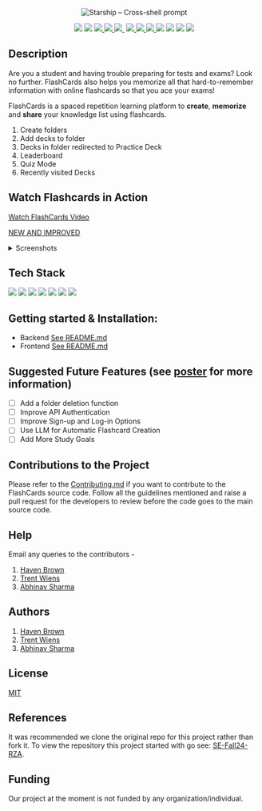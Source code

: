 <p align="center">
  <img
    width="400"
    src="https://flashcards-519da.web.app/static/media/logo.6d3f27e3fc0c4a7bc3b3.png"
    alt="Starship – Cross-shell prompt"
  />
</p>
<p align="center">
  <a href="https://github.com/CSC-510-Group-19/FlashCards/blob/main/LICENSE">
    <img src="https://img.shields.io/github/license/CSC-510-Group-19/flashcards?style=plastic"></a>
  <img src="https://img.shields.io/github/languages/count/CSC-510-Group-19/flashcards">
  <a href="https://github.com/CSC-510-Group-19/FlashCards/graphs/contributors" alt="Contributors">
<img src="https://img.shields.io/github/contributors/CSC-510-Group-19/FlashCards?style=plastic"/> </a>

<a href="https://github.com/WolfByteCollective/FlashCards/actions/workflows/Application.yml" alt="Python application">
<img src="https://github.com/WolfByteCollective/FlashCards/actions/workflows/Application.yml/badge.svg?style=plastic?branch=main"/> </a>

<a href="https://github.com/CSC-510-Group-19/FlashCards/actions/workflows/codecov.yml" alt="Codecov">
<img src="https://codecov.io/github/WolfByteCollective/FlashCards/branch/main/graph/badge.svg"/> </a>

<a href="https://doi.org/10.5281/zenodo.14931596" alt="DOI">
<img src="https://zenodo.org/badge/DOI/10.5281/zenodo.14931596.svg"/> </a>
<a href="https://img.shields.io/badge/python-v3.8+-yellow.svg" alt="Python version">
<img src="https://img.shields.io/badge/python-v3.8+-yellow.svg"/> </a>
<a href="https://img.shields.io/github/repo-size/CSC-510-Group-19/FlashCards?color=brightgreen" alt="Repo size">
<img src="https://img.shields.io/github/repo-size/CSC-510-Group-19/FlashCards?color=brightgreen"/> </a>
<img src="https://img.shields.io/github/languages/top/CSC-510-Group-19/Flashcards?style=plastic">
<img src="https://img.shields.io/tokei/lines/github/CSC-510-Group-19/flashcards?style=plastic">
<a href="https://github.com/CSC-510-Group-19/FlashCards/issues">
  <img src="https://img.shields.io/github/issues-raw/CSC-510-Group-19/flashcards?style=plastic"></a>
<a href="https://img.shields.io/github/release/CSC-510-Group-19/FlashCards?color=brightblue" alt="Release">
<img src="https://img.shields.io/github/release/CSC-510-Group-19/FlashCards?color=brightblue"/> </a>
</p>

## Description
Are you a student and having trouble preparing for tests and exams? Look no further. FlashCards also helps you memorize all that hard-to-remember information with online flashcards so that you ace your exams!

FlashCards is a spaced repetition learning platform to <b>create</b>, <b>memorize</b> and <b>share</b> your knowledge list using flashcards.

1. Create folders
2. Add decks to folder
3. Decks in folder redirected to Practice Deck
4. Leaderboard
5. Quiz Mode
6. Recently visited Decks

## Watch Flashcards in Action
[Watch FlashCards Video](./images/FlashCards-2.mp4)

[NEW AND IMPROVED](https://youtu.be/VrMM3mXynM0)

<details>

<summary>Screenshots</summary>

<p style="display: flex; flex-wrap: wrap; justify-content: center; gap: 15px; ">
  <img src="./images/dashboard.png" alt="Demo Screens 1" width="444.444px" height="250px style="object-fit: cover;" />
  <img src="./images/deck to folder.png" alt="Demo Screens 2" width="444.444px" height="250px style="object-fit: cover;" />
  <img src="./images/decks in folders.png" alt="Demo Screens 3" width="444.444px" height="250px style="object-fit: cover;" />
  <img src="./images/practice deck.png" alt="Demo Screens 4"width="444.444px" height="250px style="object-fit: cover;" />
  <img src="./images/quiz.png" alt="Demo Screens 5" width="444.444px" height="250px style="object-fit: cover;" />
  <img src="./images/quiz complete.png" alt="Demo Screens 6" width="444.444px" height="250px style="object-fit: cover;" />
  <img src="./images/leaderboard.png" alt="Demo Screens 7" width="444.444px" height="250px style="object-fit: cover;" />
  <img src="./images/Streaks_SS.png" alt="Demo Screens 8" width="444.444px" height="250px style="object-fit: cover;" />
  <img src="./images/StudyGoals_SS.png" alt="Demo Screens 9" width="444.444px" height="250px style="object-fit: cover;" />
  <img src="./images/progress_a.png" alt="Demo Screens 10" width="444.444px" height="250px style="object-fit: cover;" />
  <img src="./images/progress_b.png" alt="Demo Screens 11" width="444.444px" height="250px style="object-fit: cover;" />
</p>

</details>

## Tech Stack
<a href="https://flask.palletsprojects.com/en/2.2.x/"><img src="https://img.shields.io/badge/Flask-000000?style=for-the-badge&logo=flask&logoColor=white" /></a>
<a href="https://www.typescriptlang.org/"><img src="https://img.shields.io/badge/TypeScript-007ACC?style=for-the-badge&logo=typescript&logoColor=white" /></a>
<a href="https://reactjs.org/"><img src="https://img.shields.io/badge/React-20232A?style=for-the-badge&logo=react&logoColor=61DAFB" /></a>
<a href="https://firebase.google.com/"><img src="https://img.shields.io/badge/firebase-ffca28?style=for-the-badge&logo=firebase&logoColor=black" /></a>
<a href="https://github.com/"><img src="https://img.shields.io/badge/GitHub-100000?style=for-the-badge&logo=github&logoColor=white" /></a>
<a href="https://ant.design/"><img src="https://img.shields.io/badge/Ant%20Design-1890FF?style=for-the-badge&logo=antdesign&logoColor=white" /></a>
<a href="https://www.heroku.com/"><img src="https://img.shields.io/badge/Heroku-430098?style=for-the-badge&logo=heroku&logoColor=white" /></a>

## Getting started & Installation:
- Backend [See README.md](https://github.com/CSC-510-Group-19/FlashCards/blob/main/backend/Readme.md)
- Frontend [See README.md](https://github.com/CSC-510-Group-19/FlashCards/blob/main/frontend/README.md)


<!-- ## Future Roadmap [See here](https://github.com/users/CSC-510-Group-19/projects/1) -->

## Suggested Future Features (see [poster](https://github.com/CSC-510-Group-19/FlashCards/blob/main/images/Poster_Project2.pdf) for more information)
- [ ] Add a folder deletion function
- [ ] Improve API Authentication
- [ ] Improve Sign-up and Log-in Options
- [ ] Use LLM for Automatic Flashcard Creation
- [ ] Add More Study Goals

<!-- ### Phase 1:
- [ ] Add a dashboard providing insights on study habits, quiz results over time, and areas needing improvement, helping users to plan their study strategy.
- [ ] Enable collaborative learning by enabling users to share flashcards seamlessly with friends, classmates, or study groups
- [ ] Progress tracking by subject and review options like retrying incorrect questions
- [ ] Chrome Extension feature that enables users to highlight text on websites or online PDFs and instantly create flashcards from their selections.-->

## Contributions to the Project
Please refer to the [Contributing.md](https://github.com/CSC-510-Group-19/FlashCards/blob/main/Contributing.md) if you want to contrbute to the FlashCards source code. Follow all the guidelines mentioned and raise a pull request for the developers to review before the code goes to the main source code.

## Help

Email any queries to the contributors -
1. [Haven Brown](hbrown4@ncsu.edu)
2. [Trent Wiens](twiens@ncsu.edu)
3. [Abhinav Sharma](asharm67@ncsu.edu)

## Authors 

1. [Haven Brown](https://github.com/havenbrown1108)
2. [Trent Wiens](https://github.com/Trent-Wiens)
3. [Abhinav Sharma](https://github.com/ABHINAVSHARMA8)


## License
[MIT](https://github.com/CSC-510-Group-19/FlashCards/blob/main/LICENSE)

## References
It was recommended we clone the original repo for this project rather than fork it. To view the repository
this project started with go see: [SE-Fall24-RZA](https://github.com/SE-Fall24-RZA/FlashCards/tree/main).

## Funding
Our project at the moment is not funded by any organization/individual.
